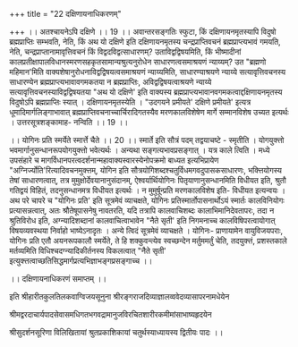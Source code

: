 +++
title = "22 दक्षिणायनाधिकरणम्"

+++
।। अतश्चायनेऽपि दक्षिणे ।। 19 ।। अवान्तरसङ्गतिः स्फुटा, किं दक्षिणायनमृतस्यापि विदुषो ब्रह्मप्राप्तिः सम्भवति, नेति, किं अथ यो दक्षिणे इति दक्षिणायनमृतस्य चन्द्रप्राप्तिवचनं ब्रह्मप्राप्त्यभावं गमयति, नेति, चन्द्रप्राप्तानामावृत्तिवचनं किं विद्वदविद्वत्साधारणम्? उताविद्वद्विषयमिति, किं भीष्मादीनां कालप्रतीक्षापालविधानस्मरणसहकृतसामान्यश्रुत्यनुरोधेन साधारणत्वसमाश्रयणं न्याय्यम्? उत "ब्रह्मणो महिमान'मिति वाक्यशेषानुरोधनाविद्वद्विषयत्वसमाश्रयणं न्याय्यमिति, साधारण्याश्रयणे न्याय्ये सत्यावृत्तिवचनस्य साधारण्येन ब्रह्मप्राप्त्यभावावगमकतया न ब्रह्मप्राप्तिः, अविद्वद्विषयत्वाश्रयणे न्याय्ये सत्यावृत्तिवचनस्याविद्वद्विषयतया "अथ यो दक्षिणे' इति वाक्यस्य ब्रह्मप्राप्त्यभावानवगमकत्वाद्दक्षिणायनमृतस्य विदुषोऽपि ब्रह्मप्राप्तिः स्यात् । दक्षिणायनमृतस्येति । "उदगयने प्रमीयते' दक्षिणे प्रमीयते' इत्यत्र धूमादिमार्गलिङ्गाभावात् ब्रह्मप्राप्तिवचनाच्चार्चिरादिगतस्यैव मरणकालविशेषेण मार्गे सम्मानविशेष उच्यत इत्यर्थः । उत्तरसूत्रशङ्कामाह- नन्विति ।। 19 ।।

।। योगिनः प्रति स्मर्येते स्मार्त्ते चैते ।। 20 ।। स्मार्ते इति सौत्रं पदम् तद्वयाचष्टे - स्मृतीति । योगयुक्त्तो भवमार्गानुसन्धानरूपयोगयुक्त्तो भवेत्यर्थः । अन्यथा सङ्गत्यभावप्रसङ्गात् । यत्र काले त्विति । मध्ये उपसंहारे च मागर्विधानपरत्वदर्शनान्महावाक्यस्वारस्येनोपक्रमो बाध्यत इत्यभिप्रायेण "अग्निर्ज्योति'रित्यादिवचनमुक्त्तम्, योगिन इति सौत्रयोगिशब्दश्चतुर्विधमगवदुपासकसाधारणः, भक्त्तियोगस्य तेषां साधारणत्वात्, तत्र मुमुक्षोर्देवयानानुसंदानम्, ऐश्वर्यार्थियोगिनः पितृयाणानुसन्धानमिति विधीयत इति, श्रुतौ गतिद्वयं विहितं, तदनुसन्धानमत्र विधीयत इत्यर्थः । न मुमुर्षून्प्रति मरणकालविशेष इति- विधीयत इत्यन्वयः । अथ परे चापरे च "योगिनः प्रति' इति सूत्रमेवं व्याचक्षते, योगिनः प्रतिस्मार्तोपासनार्थोऽयं स्मार्तः कालविनियोगः प्रत्यासन्नत्वात्, अतः श्रौतेषूपासनेषु नावतरति, यदि तत्रापि कालवाचिशब्दः कालाभिमानिदेवतापरः, तदा न श्रुतिविरोध इति, अग्न्यादिशब्दानां कालवाचित्वाभावेन "नैते सृती' इति निगमनाच्च कालविषिपरत्वायोगात् विषयव्यवस्थया निर्वाहो भाष्येऽनादृतः । अन्ये त्विदं सूत्रमेवं व्याचक्षते । योगिनः- प्राणायामेन वायुविजयपराः, योगिनः प्रति एतौ अयनरूपकालौ स्मर्येते, ते हि शक्कुवन्त्येव स्वच्छन्देन मर्तुममर्तुं चेति, तदयुक्त्तं, प्रशस्तकाले मर्तव्यमिति विधिश्चदग्न्यादिकीर्तनस्य विकलत्वात् "नैते सृती' इत्युक्त्तत्वाच्छतिसिद्धमार्गप्रत्यभिज्ञाभङ्गप्रसङ्गाच्च ।।

।। दक्षिणायनाधिकरणं समाप्तम् ।।

इति श्रीहारीतकुलतिलकवाग्विजयसूनुना श्रीरङ्गराजदिव्याज्ञालव्ववेदव्यासापरनामधेयेन

श्रीमद्वरदाचार्यपादसेवासमधिगतभगवद्रामानुजविरचितशारीरकमीमांसाभाष्यहृदयेन

श्रीसुदर्शनसूरिणा विलिखितायां श्रुतप्रकाशिकायां चतुर्थस्याध्यायस्य द्वितीयः पादः ।।

